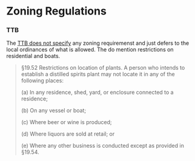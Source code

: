 # Zoning Regulations

### TTB

The [TTB does not specify](http://www.ecfr.gov/cgi-bin/text-idx?c=ecfr&SID=cf87ea27c9297c505f21d8d2b1f0a89f&rgn=div5&view=text&node=27:1.0.1.1.15&idno=27#27:1.0.1.1.15.3) any zoning requiremenst and just defers to the local ordinances of what is allowed. The do mention restrictions on residential and boats.

> §19.52   Restrictions on location of plants.
>A person who intends to establish a distilled spirits plant may not locate it in any of the following places:
>
> (a) In any residence, shed, yard, or enclosure connected to a residence;
>
> (b) On any vessel or boat;
>
>(c) Where beer or wine is produced;
>
>(d) Where liquors are sold at retail; or
>
>(e) Where any other business is conducted except as provided in §19.54.
